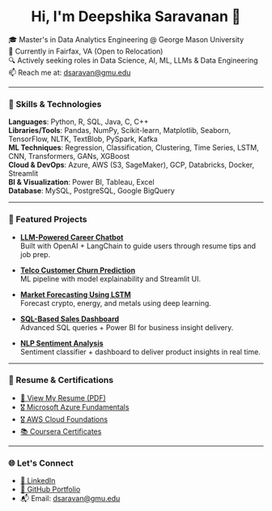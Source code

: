 <h1 align="center">Hi, I'm Deepshika Saravanan 👋</h1>

🎓 Master's in Data Analytics Engineering @ George Mason University  
📍 Currently in Fairfax, VA (Open to Relocation)  
🔍 Actively seeking roles in Data Science, AI, ML, LLMs & Data Engineering  
📫 Reach me at: dsaravan@gmu.edu

---

### 🧠 Skills & Technologies

**Languages**: Python, R, SQL, Java, C, C++  
**Libraries/Tools**: Pandas, NumPy, Scikit-learn, Matplotlib, Seaborn, TensorFlow, NLTK, TextBlob, PySpark, Kafka  
**ML Techniques**: Regression, Classification, Clustering, Time Series, LSTM, CNN, Transformers, GANs, XGBoost  
**Cloud & DevOps**: Azure, AWS (S3, SageMaker), GCP, Databricks, Docker, Streamlit  
**BI & Visualization**: Power BI, Tableau, Excel  
**Database**: MySQL, PostgreSQL, Google BigQuery

---

### 🚀 Featured Projects

- **[LLM-Powered Career Chatbot](https://github.com/deepshikasaravanan/llm-career-chatbot)**  
  Built with OpenAI + LangChain to guide users through resume tips and job prep.

- **[Telco Customer Churn Prediction](https://github.com/deepshikasaravanan/churn-ml-pipeline)**  
  ML pipeline with model explainability and Streamlit UI.

- **[Market Forecasting Using LSTM](https://github.com/deepshikasaravanan/time-series-forecasting)**  
  Forecast crypto, energy, and metals using deep learning.

- **[SQL-Based Sales Dashboard](https://github.com/deepshikasaravanan/sql-sales-dashboard)**  
  Advanced SQL queries + Power BI for business insight delivery.

- **[NLP Sentiment Analysis](https://github.com/deepshikasaravanan/nlp-sentiment-analysis-dashboard)**  
  Sentiment classifier + dashboard to deliver product insights in real time.

---

### 📄 Resume & Certifications

- [📄 View My Resume (PDF)](https://github.com/deepshikasaravanan/deepshikasaravanan/blob/main/DeepshikaSaravanan_Updatedv23.pdf)
- [🎖️ Microsoft Azure Fundamentals](https://www.credly.com/badges/3ffd57c4-8e74-415b-97e8-75ec158d4e32/public_url)
- [🎖️ AWS Cloud Foundations](https://www.credly.com/badges/164b203c-b369-43bf-b4ac-d267f9d1034e/linked_in_profile)
- [📚 Coursera Certificates](https://www.coursera.org/account/accomplishments/certificate/GRJCYU34R4FR)

---

### 🌐 Let's Connect

- [🔗 LinkedIn](https://www.linkedin.com/in/deepshika-saravanan-5b5a3819b/)
- [💼 GitHub Portfolio](https://github.com/deepshikasaravanan)
- 📬 Email: dsaravan@gmu.edu
